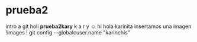 # prueba2
intro a git
holi
**prueba2kary**
k
a
r
y
☺
hi
hola karinita
insertamos una imagen
!images
!
git config --globalcuser.name "karinchis"
